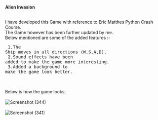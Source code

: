 <b>Alien Invasion</b><br><br>

I have developed this Game with reference to Eric Matthes Python Crash Course.<br>
The Game however has been further updated by me.<br>Below mentioned are some of the added features :-<br><pre>
  1.The Ship moves in all directions (W,S,A,D).<br>
  2.Sound effects have been added to make the game more interesting.<br>
  3.Added a background to make the game look better.</pre><Br><br>
Below is how the game looks:<br><br>
![Screenshot (344)](https://user-images.githubusercontent.com/71587540/125155451-07011e80-e171-11eb-93f3-04b6cfa0b633.png)
<br><br>
![Screenshot (341)](https://user-images.githubusercontent.com/71587540/125155461-1718fe00-e171-11eb-914e-a7f038bb4ef9.png)

